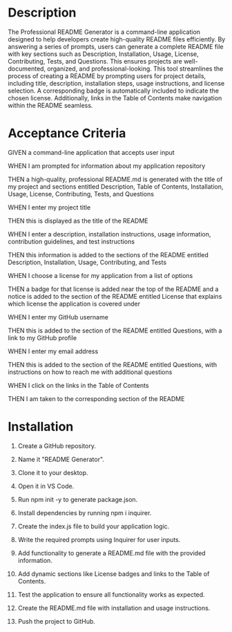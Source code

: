 # Description

The Professional README Generator is a command-line application designed to help developers create high-quality README files efficiently. By answering a series of prompts, users can generate a complete README file with key sections such as Description, Installation, Usage, License, Contributing, Tests, and Questions. This ensures projects are well-documented, organized, and professional-looking. This tool streamlines the process of creating a README by prompting users for project details, including title, description, installation steps, usage instructions, and license selection. A corresponding badge is automatically included to indicate the chosen license. Additionally, links in the Table of Contents make navigation within the README seamless.



# Acceptance Criteria

GIVEN a command-line application that accepts user input

WHEN I am prompted for information about my application repository

THEN a high-quality, professional README.md is generated with the title of my project and sections entitled Description, Table of Contents, Installation, Usage, License, Contributing, Tests, and Questions

WHEN I enter my project title

THEN this is displayed as the title of the README

WHEN I enter a description, installation instructions, usage information, contribution guidelines, and test instructions

THEN this information is added to the sections of the README entitled Description, Installation, Usage, Contributing, and Tests

WHEN I choose a license for my application from a list of options

THEN a badge for that license is added near the top of the README and a notice is added to the section of the README entitled License that explains which license the application is covered under

WHEN I enter my GitHub username

THEN this is added to the section of the README entitled Questions, with a link to my GitHub profile

WHEN I enter my email address

THEN this is added to the section of the README entitled Questions, with instructions on how to reach me with additional questions

WHEN I click on the links in the Table of Contents

THEN I am taken to the corresponding section of the README





# Installation

1. Create a GitHub repository.

2. Name it "README Generator".

3. Clone it to your desktop.

4. Open it in VS Code.

5. Run npm init -y to generate package.json.

6. Install dependencies by running npm i inquirer.

7. Create the index.js file to build your application logic.

8. Write the required prompts using Inquirer for user inputs.

9. Add functionality to generate a README.md file with the provided information.

10. Add dynamic sections like License badges and links to the Table of Contents.

11. Test the application to ensure all functionality works as expected.

12. Create the README.md file with installation and usage instructions.

13. Push the project to GitHub.

